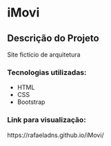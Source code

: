# iMovi
## Descrição do Projeto
<p>Site fictício de arquitetura</p>
<h3>
   Tecnologias utilizadas:
</h3>
<ul>
   <li>HTML</li>
   <li>CSS</li>
   <li>Bootstrap</li>
</ul>
  <h3>Link para visualização:</h3>
  https://rafaeladns.github.io/iMovi/
